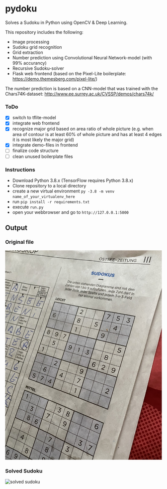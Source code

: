 # pydoku
Solves a Sudoku in Python using OpenCV & Deep Learning.

This repository includes the following:
- Image processing
- Sudoku grid recognition
- Grid extraction
- Number prediction using Convolutional Neural Network-model (with 99% accurancy) 
- Recursive Sudoku-solver
- Flask web frontend (based on the Pixel-Lite boilerplate: https://demo.themesberg.com/pixel-lite/)

The number prediction is based on a CNN-model that was trained with the Chars74K-dataset: http://www.ee.surrey.ac.uk/CVSSP/demos/chars74k/

### ToDo
- [x] switch to tflite-model
- [x] integrate web frontend
- [x] recognize major grid based on area ratio of whole picture (e.g. when area of contour is at least 60% of whole picture and has at least 4 edges it is most likely the major grid) 
- [x] integrate demo-files in frontend
- [ ] finalize code structure
- [ ] clean unused boilerplate files

### Instructions

- Download Python 3.8.x (TensorFlow requires Python 3.8.x)
- Clone repository to a local directory
- create a new virtual environment `py -3.8 -m venv name_of_your_virtualenv_here`
- run `pip install -r requirements.txt`
- execute `run.py`
- open your webbrowser and go to `http://127.0.0.1:5000`

## Output

### Original file
![original sudoku](https://github.com/HannesHolst1/pydoku/blob/master/backend/test_files/test1.jpg?raw=true)

### Solved Sudoku
![solved sudoku](https://github.com/HannesHolst1/pydoku/blob/master/backend/output/test9_output.png?raw=true)

